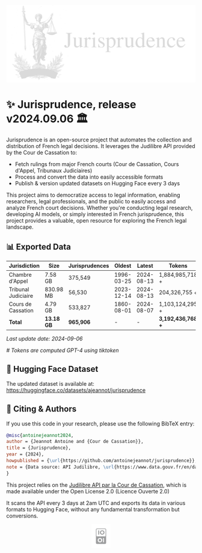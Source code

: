<p align="center"><img src="https://raw.githubusercontent.com/antoinejeannot/jurisprudence/artefacts/jurisprudence.svg" width=650></p>

# ✨ Jurisprudence, release v2024.09.06 🏛️

Jurisprudence is an open-source project that automates the collection and distribution of French legal decisions. It leverages the Judilibre API provided by the Cour de Cassation to:

- Fetch rulings from major French courts (Cour de Cassation, Cours d'Appel, Tribunaux Judiciaires)
- Process and convert the data into easily accessible formats
- Publish & version updated datasets on Hugging Face every 3 days

This project aims to democratize access to legal information, enabling researchers, legal professionals, and the public to easily access and analyze French court decisions.
Whether you're conducting legal research, developing AI models, or simply interested in French jurisprudence, this project provides a valuable, open resource for exploring the French legal landscape.

## 📊 Exported Data

| Jurisdiction | Size | Jurisprudences | Oldest | Latest | Tokens | Download |
|--------------|------|----------------|--------|--------|--------|----------|
| Chambre d'Appel | 7.58 GB | 375,549 | 1996-03-25 | 2024-08-13 | 1,884,985,718 +| [Download](https://huggingface.co/datasets/ajeannot/jurisprudence/resolve/main/chambre_d_appel.tar.gz?download=true) |
| Tribunal Judiciaire | 830.98 MB | 56,530 | 2023-12-14 | 2024-08-13 | 204,326,755 +| [Download](https://huggingface.co/datasets/ajeannot/jurisprudence/resolve/main/tribunal_judiciaire.tar.gz?download=true) |
| Cours de Cassation | 4.79 GB | 533,827 | 1860-08-01 | 2024-08-07 | 1,103,124,295 +| [Download](https://huggingface.co/datasets/ajeannot/jurisprudence/resolve/main/cours_de_cassation.tar.gz?download=true) |
| **Total** | **13.18 GB** | **965,906** | - | - | **3,192,436,768 +** | - |

<i>Last update date: 2024-09-06</i>

<i># Tokens are computed GPT-4 using tiktoken </i>


## 🤗 Hugging Face Dataset

The updated dataset is available at: https://huggingface.co/datasets/ajeannot/jurisprudence

## 🪪 Citing & Authors

If you use this code in your research, please use the following BibTeX entry:
```bibtex
@misc{antoinejeannot2024,
author = {Jeannot Antoine and {Cour de Cassation}},
title = {Jurisprudence},
year = {2024},
howpublished = {\url{https://github.com/antoinejeannot/jurisprudence}},
note = {Data source: API Judilibre, \url{https://www.data.gouv.fr/en/datasets/api-judilibre/}}
}
```

This project relies on the [Judilibre API par la Cour de Cassation](https://www.data.gouv.fr/en/datasets/api-judilibre/), which is made available under the Open License 2.0 (Licence Ouverte 2.0)

It scans the API every 3 days at 2am UTC and exports its data in various formats to Hugging Face, without any fundamental transformation but conversions.

<p align="center"><a href="https://www.etalab.gouv.fr/licence-ouverte-open-licence/" alt="license ouverte / open license"><img src="https://raw.githubusercontent.com/antoinejeannot/jurisprudence/artefacts/license.png" width=50></a></p>

